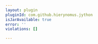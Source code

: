 ```yaml
---
layout: plugin
pluginId: com.github.hierynomus.jython
isJarAvailable: true
error: ''
violations: []

---
```

